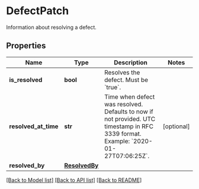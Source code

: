 # DefectPatch

Information about resolving a defect.
## Properties
Name | Type | Description | Notes
------------ | ------------- | ------------- | -------------
**is_resolved** | **bool** | Resolves the defect. Must be &#x60;true&#x60;. | 
**resolved_at_time** | **str** | Time when defect was resolved. Defaults to now if not provided. UTC timestamp in RFC 3339 format. Example: &#x60;2020-01-27T07:06:25Z&#x60;. | [optional] 
**resolved_by** | [**ResolvedBy**](ResolvedBy.md) |  | 

[[Back to Model list]](../README.md#documentation-for-models) [[Back to API list]](../README.md#documentation-for-api-endpoints) [[Back to README]](../README.md)


